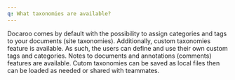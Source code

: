 ```yaml
---
q: What taxonomies are available?
---
```


Docaroo comes by default with the possibility to assign categories and tags to your documents (site taxonomies). Additionally, custom taxonomies feature is available. As such, the users can define and use their own custom tags and categories. Notes to documents and annotations (comments) features are available. Cutom taxonomies can be saved as local files then can be loaded as needed or shared with teammates.
